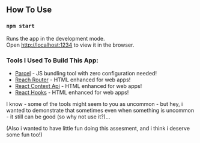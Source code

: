 ## How To Use
### `npm start`

Runs the app in the development mode.<br />
Open [http://localhost:1234](http://localhost:1234) to view it in the browser.

### Tools I Used To Build This App:

* [Parcel](https://parceljs.org/) - JS bundling tool with zero configuration needed!
* [Reach Router](https://reach.tech/router) - HTML enhanced for web apps!
* [React Context Api](https://reactjs.org/docs/context.html) - HTML enhanced for web apps!
* [React Hooks](https://reactjs.org/docs/hooks-intro.html) - HTML enhanced for web apps!


I know - some of the tools might seem to you as uncommon - but hey, i wanted to demonstrate that sometimes even when something is uncommon - it still can be good (so why not use it?)...  

(Also i wanted to have little fun doing this assesment, and i think i deserve some fun too!)